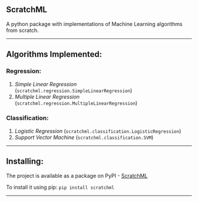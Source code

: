 ScratchML
----
A python package with implementations of Machine Learning algorithms from scratch.

----
## Algorithms Implemented:
### Regression:
1. *Simple Linear Regression* (`scratchml.regression.SimpleLinearRegression`)
2. *Multiple Linear Regression* (`scratchml.regression.MultipleLinearRegression`)


### Classification:
1. *Logistic Regression* (`scratchml.classification.LogisticRegression`)
2. *Support Vector Machine* (`scratchml.classification.SVM`)

----
## Installing:
The project is available as a package on PyPI - [ScratchML](https://pypi.org/project/scratchml/)

To install it using pip:
`pip install scratchml`

----
